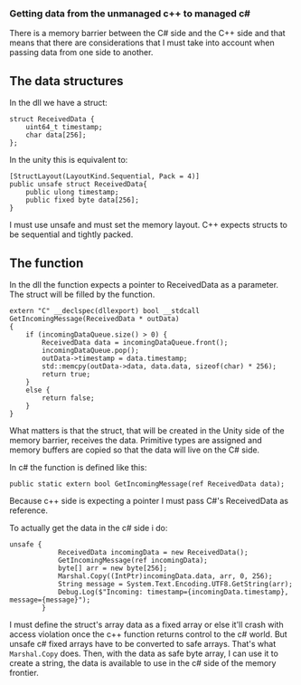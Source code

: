 ### Getting data from the unmanaged c++ to managed c#

There is a memory barrier between the C# side and the C++ side and that means that there are considerations that I must take into account
when passing data from one side to another.

## The data structures

In the dll we have a struct:

```
struct ReceivedData {
    uint64_t timestamp;
    char data[256];
};
```

In the unity this is equivalent to:

```
[StructLayout(LayoutKind.Sequential, Pack = 4)]
public unsafe struct ReceivedData{
    public ulong timestamp;
    public fixed byte data[256];
}
```

I must use unsafe and must set the memory layout. C++ expects structs to be sequential and tightly packed.

## The function

In the dll the function expects a pointer to ReceivedData as a parameter. The struct will be filled by the function.

```
extern "C" __declspec(dllexport) bool __stdcall GetIncomingMessage(ReceivedData * outData)
{
    if (incomingDataQueue.size() > 0) {
        ReceivedData data = incomingDataQueue.front();
        incomingDataQueue.pop();
        outData->timestamp = data.timestamp;
        std::memcpy(outData->data, data.data, sizeof(char) * 256);
        return true;
    }
    else {
        return false;
    }
}
```
What matters is that the struct, that will be created in the Unity side of the memory barrier, receives the data. Primitive types
are assigned and memory buffers are copied so that the data will live on the C# side.

In c# the function is defined like this:
```
public static extern bool GetIncomingMessage(ref ReceivedData data);
```
Because c++ side is expecting a pointer I must pass C#'s ReceivedData as reference.

To actually get the data in the c# side i do:
```
unsafe {
            ReceivedData incomingData = new ReceivedData();
            GetIncomingMessage(ref incomingData);
            byte[] arr = new byte[256];
            Marshal.Copy((IntPtr)incomingData.data, arr, 0, 256);
            String message = System.Text.Encoding.UTF8.GetString(arr);
            Debug.Log($"Incoming: timestamp={incomingData.timestamp}, message={message}");
        }
```
I must define the struct's array data as a fixed array or else it'll crash with access violation once the c++ function returns control to the c# world. 
But unsafe c# fixed arrays have to be converted to safe arrays. That's what ```Marshal.Copy``` does. Then, with the data as safe byte array, I can use it to
create a string, the data is available to use in the c# side of the memory frontier.
